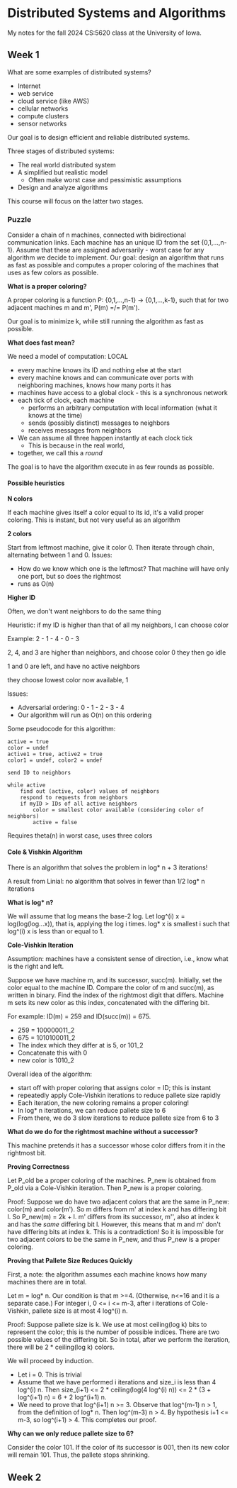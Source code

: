 # Distributed Systems and Algorithms
My notes for the fall 2024 CS:5620 class at the University of Iowa.
## Week 1
What are some examples of distributed systems?
- Internet
- web service
- cloud service (like AWS)
- cellular networks
- compute clusters
- sensor networks

Our goal is to design efficient and reliable distributed systems.

Three stages of distributed systems:
- The real world distributed system
- A simplified but realistic model
  - Often make worst case and pessimistic assumptions
- Design and analyze algorithms

This course will focus on the latter two stages.

### Puzzle
Consider a chain of n machines, connected with bidirectional communication links. Each machine has an unique ID from the set {0,1,...,n-1}. Assume that these are assigned adversarily - worst case for any algorithm we decide to implement. Our goal: design an algorithm that runs as fast as possible and computes a proper coloring of the machines that uses as few colors as possible.

**What is a proper coloring?**

A proper coloring is a function P: {0,1,...,n-1} -> {0,1,...,k-1}, such that for two adjacent machines m and m', P(m) =/= P(m').

Our goal is to minimize k, while still running the algorithm as fast as possible.

**What does fast mean?**

We need a model of computation: LOCAL
- every machine knows its ID and nothing else at the start
- every machine knows and can communicate over ports with neighboring machines, knows how many ports it has
- machines have access to a global clock - this is a synchronous network
- each tick of clock, each machine
  - performs an arbitrary computation with local information (what it knows at the time)
  - sends (possibly distinct) messages to neighbors
  - receives messages from neighbors
- We can assume all three happen instantly at each clock tick
  - This is because in the real world, 
- together, we call this a *round*

The goal is to have the algorithm execute in as few rounds as possible.

#### Possible heuristics
**N colors**

If each machine gives itself a color equal to its id, it's a valid proper coloring. This is instant, but not very useful as an algorithm

**2 colors**

Start from leftmost machine, give it color 0. Then iterate through chain, alternating between 1 and 0.
Issues:
- How do we know which one is the leftmost? That machine will have only one port, but so does the rightmost
- runs as O(n)

**Higher ID**

Often, we don't want neighbors to do the same thing

Heuristic: if my ID is higher than that of all my neighbors, I can choose color

Example:
2 - 1 - 4 - 0 - 3

2, 4, and 3 are higher than neighbors, and choose color 0
they then go idle

1 and 0 are left, and have no active neighbors

they choose lowest color now available, 1

Issues:
- Adversarial ordering: 0 - 1 - 2 - 3 - 4
- Our algorithm will run as O(n) on this ordering

Some pseudocode for this algorithm:
```
active = true
color = undef
active1 = true, active2 = true
color1 = undef, color2 = undef

send ID to neighbors

while active
    find out (active, color) values of neighbors
    respond to requests from neighbors
    if myID > IDs of all active neighbors
        color = smallest color available (considering color of neighbors)
        active = false
```
Requires theta(n) in worst case, uses three colors

#### Cole & Vishkin Algorithm
There is an algorithm that solves the problem in log* n + 3 iterations!

A result from Linial: no algorithm that solves in fewer than 1/2 log* n iterations

**What is log\* n?**

We will assume that log means the base-2 log. Let log^(i) x = log(log(log...x)), that is, applying the log i times. log* x is smallest i such that log^(i) x is less than or equal to 1.

**Cole-Vishkin Iteration**

Assumption: machines have a consistent sense of direction, i.e., know what is the right and left. 

Suppose we have machine m, and its successor, succ(m). Initially, set the color equal to the machine ID. Compare the color of m and succ(m), as written in binary. Find the index of the rightmost digit that differs. Machine m sets its new color as this index, concatenated with the differing bit.

For example: ID(m) = 259 and ID(succ(m)) = 675.
- 259 = 100000011_2
- 675 = 1010100011_2
- The index which they differ at is 5, or 101_2
- Concatenate this with 0
- new color is 1010_2

Overall idea of the algorithm:
- start off with proper coloring that assigns color = ID; this is instant
- repeatedly apply Cole-Vishkin iterations to reduce pallete size rapidly
- Each iteration, the new coloring remains a proper coloring!
- In log* n iterations, we can reduce pallete size to 6
- From there, we do 3 slow iterations to reduce pallete size from 6 to 3

**What do we do for the rightmost machine without a successor?**

This machine pretends it has a successor whose color differs from it in the rightmost bit.

**Proving Correctness**

Let P_old be a proper coloring of the machines. P_new is obtained from P_old via a Cole-Vishkin iteration. Then P_new is a proper coloring.

Proof: Suppose we do have two adjacent colors that are the same in P_new: color(m) and color(m'). So m differs from m' at index k and has differing bit l. So P_new(m) = 2k + l. m' differs from its successor, m'', also at index k and has the *same* differing bit l. However, this means that m and m' don't have differing bits at index k. This is a contradiction! So it is impossible for two adjacent colors to be the same in P_new, and thus P_new is a proper coloring.

**Proving that Pallete Size Reduces Quickly**

First, a note: the algorithm assumes each machine knows how many machines there are in total.

Let m = log* n. Our condition is that m >=4. (Otherwise, n<=16 and it is a separate case.) For integer i, 0 <= i <= m-3, after i iterations of Cole-Vishkin, pallete size is at most 4 log^(i) n.

Proof: Suppose pallete size is k. We use at most ceiling(log k) bits to represent the color; this is the number of possible indices. There are two possible values of the differing bit. So in total, after we perform the iteration, there will be 2 * ceiling(log k) colors. 

We will proceed by induction.
- Let i = 0. This is trivial
- Assume that we have performed i iterations and size_i is less than 4 log^(i) n. Then size_(i+1) <= 2 * ceiling(log(4 log^(i) n)) <= 2 * (3 + log^(i+1) n) = 6 + 2 log^(i+1) n. 
- We need to prove that log^(i+1) n >= 3. Observe that log^(m-1) n > 1, from the definition of log* n. Then log^(m-3) n > 4. By hypothesis i+1 <= m-3, so log^(i+1) > 4. This completes our proof.

**Why can we only reduce pallete size to 6?**

Consider the color 101. If the color of its successor is 001, then its new color will remain 101. Thus, the pallete stops shrinking.
## Week 2
